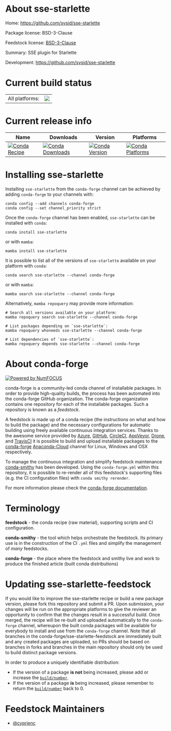 About sse-starlette
===================

Home: https://github.com/sysid/sse-starlette

Package license: BSD-3-Clause

Feedstock license: [BSD-3-Clause](https://github.com/conda-forge/sse-starlette-feedstock/blob/main/LICENSE.txt)

Summary: SSE plugin for Starlette

Development: https://github.com/sysid/sse-starlette

Current build status
====================


<table><tr><td>All platforms:</td>
    <td>
      <a href="https://dev.azure.com/conda-forge/feedstock-builds/_build/latest?definitionId=14022&branchName=main">
        <img src="https://dev.azure.com/conda-forge/feedstock-builds/_apis/build/status/sse-starlette-feedstock?branchName=main">
      </a>
    </td>
  </tr>
</table>

Current release info
====================

| Name | Downloads | Version | Platforms |
| --- | --- | --- | --- |
| [![Conda Recipe](https://img.shields.io/badge/recipe-sse--starlette-green.svg)](https://anaconda.org/conda-forge/sse-starlette) | [![Conda Downloads](https://img.shields.io/conda/dn/conda-forge/sse-starlette.svg)](https://anaconda.org/conda-forge/sse-starlette) | [![Conda Version](https://img.shields.io/conda/vn/conda-forge/sse-starlette.svg)](https://anaconda.org/conda-forge/sse-starlette) | [![Conda Platforms](https://img.shields.io/conda/pn/conda-forge/sse-starlette.svg)](https://anaconda.org/conda-forge/sse-starlette) |

Installing sse-starlette
========================

Installing `sse-starlette` from the `conda-forge` channel can be achieved by adding `conda-forge` to your channels with:

```
conda config --add channels conda-forge
conda config --set channel_priority strict
```

Once the `conda-forge` channel has been enabled, `sse-starlette` can be installed with `conda`:

```
conda install sse-starlette
```

or with `mamba`:

```
mamba install sse-starlette
```

It is possible to list all of the versions of `sse-starlette` available on your platform with `conda`:

```
conda search sse-starlette --channel conda-forge
```

or with `mamba`:

```
mamba search sse-starlette --channel conda-forge
```

Alternatively, `mamba repoquery` may provide more information:

```
# Search all versions available on your platform:
mamba repoquery search sse-starlette --channel conda-forge

# List packages depending on `sse-starlette`:
mamba repoquery whoneeds sse-starlette --channel conda-forge

# List dependencies of `sse-starlette`:
mamba repoquery depends sse-starlette --channel conda-forge
```


About conda-forge
=================

[![Powered by
NumFOCUS](https://img.shields.io/badge/powered%20by-NumFOCUS-orange.svg?style=flat&colorA=E1523D&colorB=007D8A)](https://numfocus.org)

conda-forge is a community-led conda channel of installable packages.
In order to provide high-quality builds, the process has been automated into the
conda-forge GitHub organization. The conda-forge organization contains one repository
for each of the installable packages. Such a repository is known as a *feedstock*.

A feedstock is made up of a conda recipe (the instructions on what and how to build
the package) and the necessary configurations for automatic building using freely
available continuous integration services. Thanks to the awesome service provided by
[Azure](https://azure.microsoft.com/en-us/services/devops/), [GitHub](https://github.com/),
[CircleCI](https://circleci.com/), [AppVeyor](https://www.appveyor.com/),
[Drone](https://cloud.drone.io/welcome), and [TravisCI](https://travis-ci.com/)
it is possible to build and upload installable packages to the
[conda-forge](https://anaconda.org/conda-forge) [Anaconda-Cloud](https://anaconda.org/)
channel for Linux, Windows and OSX respectively.

To manage the continuous integration and simplify feedstock maintenance
[conda-smithy](https://github.com/conda-forge/conda-smithy) has been developed.
Using the ``conda-forge.yml`` within this repository, it is possible to re-render all of
this feedstock's supporting files (e.g. the CI configuration files) with ``conda smithy rerender``.

For more information please check the [conda-forge documentation](https://conda-forge.org/docs/).

Terminology
===========

**feedstock** - the conda recipe (raw material), supporting scripts and CI configuration.

**conda-smithy** - the tool which helps orchestrate the feedstock.
                   Its primary use is in the construction of the CI ``.yml`` files
                   and simplify the management of *many* feedstocks.

**conda-forge** - the place where the feedstock and smithy live and work to
                  produce the finished article (built conda distributions)


Updating sse-starlette-feedstock
================================

If you would like to improve the sse-starlette recipe or build a new
package version, please fork this repository and submit a PR. Upon submission,
your changes will be run on the appropriate platforms to give the reviewer an
opportunity to confirm that the changes result in a successful build. Once
merged, the recipe will be re-built and uploaded automatically to the
`conda-forge` channel, whereupon the built conda packages will be available for
everybody to install and use from the `conda-forge` channel.
Note that all branches in the conda-forge/sse-starlette-feedstock are
immediately built and any created packages are uploaded, so PRs should be based
on branches in forks and branches in the main repository should only be used to
build distinct package versions.

In order to produce a uniquely identifiable distribution:
 * If the version of a package **is not** being increased, please add or increase
   the [``build/number``](https://docs.conda.io/projects/conda-build/en/latest/resources/define-metadata.html#build-number-and-string).
 * If the version of a package **is** being increased, please remember to return
   the [``build/number``](https://docs.conda.io/projects/conda-build/en/latest/resources/define-metadata.html#build-number-and-string)
   back to 0.

Feedstock Maintainers
=====================

* [@cyprienc](https://github.com/cyprienc/)

